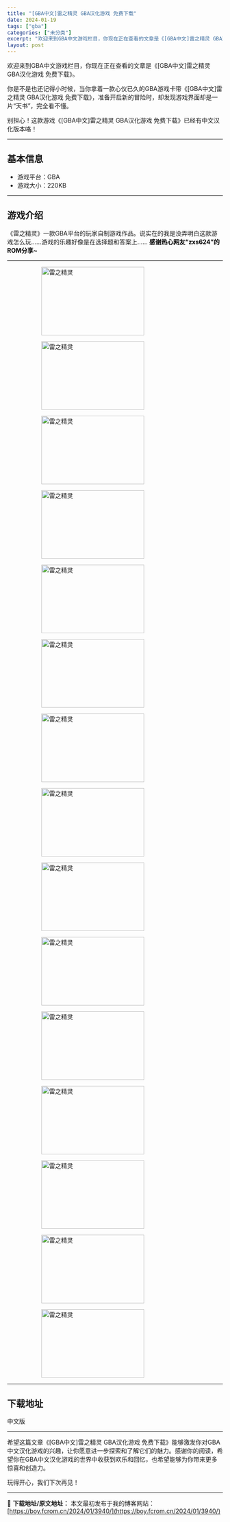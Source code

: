 ```yaml
---
title: "[GBA中文]雷之精灵 GBA汉化游戏 免费下载"
date: 2024-01-19
tags: ["gba"]
categories: ["未分类"]
excerpt: "欢迎来到GBA中文游戏栏目，你现在正在查看的文章是《[GBA中文]雷之精灵 GBA汉化游戏 免费下载》。 你是不是也还记得小时候，当你拿着一款心仪已久的GBA游戏卡带《[GBA中文]雷之精灵 GBA汉化游戏 免费下载》，准备开启新的冒险时，却发现游戏界面却是一片“天书”，完全看不懂。 别担心！这款游&hellip;"
layout: post
---
```


欢迎来到GBA中文游戏栏目，你现在正在查看的文章是《[GBA中文]雷之精灵 GBA汉化游戏 免费下载》。

你是不是也还记得小时候，当你拿着一款心仪已久的GBA游戏卡带《[GBA中文]雷之精灵 GBA汉化游戏 免费下载》，准备开启新的冒险时，却发现游戏界面却是一片“天书”，完全看不懂。

别担心！这款游戏《[GBA中文]雷之精灵 GBA汉化游戏 免费下载》已经有中文汉化版本咯！ <hr><h2>&#22522;&#26412;&#20449;&#24687;</h2> <ul><li>&#28216;&#25103;&#24179;&#21488;&#65306;GBA</li><li>&#28216;&#25103;&#22823;&#23567;&#65306;220KB</li></ul><hr><h2>&#28216;&#25103;&#20171;&#32461;</h2> &#12298;&#38647;&#20043;&#31934;&#28789;&#12299;&#19968;&#27454;GBA&#24179;&#21488;&#30340;&#29609;&#23478;&#33258;&#21046;&#28216;&#25103;&#20316;&#21697;&#12290;&#35828;&#23454;&#22312;&#30340;&#25105;&#26159;&#27809;&#24324;&#26126;&#30333;&#36825;&#27454;&#28216;&#25103;&#24590;&#20040;&#29609;&hellip;&hellip;&#28216;&#25103;&#30340;&#20048;&#36259;&#22909;&#20687;&#26159;&#22312;&#36873;&#25321;&#39064;&#21644;&#31572;&#26696;&#19978;&hellip;&hellip;  <strong><mark style="background-color:rgba(0, 0, 0, 0)">&#24863;&#35874;&#28909;&#24515;&#32593;&#21451;&ldquo;zxs624&rdquo;&#30340;ROM&#20998;&#20139;~</mark></strong> <hr><figure><figure><img loading="lazy" decoding="async" width="240" height="160" data-id="42356" src="https://www.gbarom.cn/wp-content/uploads/2022/06/%E9%9B%B7%E4%B9%8B%E7%B2%BE%E7%81%B502_new.png" title="&#38647;&#20043;&#31934;&#28789;-1" alt="雷之精灵"></figure><figure><img loading="lazy" decoding="async" width="240" height="160" data-id="42357" src="https://www.gbarom.cn/wp-content/uploads/2022/06/%E9%9B%B7%E4%B9%8B%E7%B2%BE%E7%81%B503_new.png" title="&#38647;&#20043;&#31934;&#28789;-2" alt="雷之精灵"></figure><figure><img loading="lazy" decoding="async" width="240" height="160" data-id="42358" src="https://www.gbarom.cn/wp-content/uploads/2022/06/%E9%9B%B7%E4%B9%8B%E7%B2%BE%E7%81%B504_new.png" title="&#38647;&#20043;&#31934;&#28789;-3" alt="雷之精灵"></figure><figure><img loading="lazy" decoding="async" width="240" height="160" data-id="42359" src="https://www.gbarom.cn/wp-content/uploads/2022/06/%E9%9B%B7%E4%B9%8B%E7%B2%BE%E7%81%B505_new.png" title="&#38647;&#20043;&#31934;&#28789;-4" alt="雷之精灵"></figure><figure><img loading="lazy" decoding="async" width="240" height="160" data-id="42360" src="https://www.gbarom.cn/wp-content/uploads/2022/06/%E9%9B%B7%E4%B9%8B%E7%B2%BE%E7%81%B506_new.png" title="&#38647;&#20043;&#31934;&#28789;-5" alt="雷之精灵"></figure><figure><img loading="lazy" decoding="async" width="240" height="160" data-id="42361" src="https://www.gbarom.cn/wp-content/uploads/2022/06/%E9%9B%B7%E4%B9%8B%E7%B2%BE%E7%81%B507_new.png" title="&#38647;&#20043;&#31934;&#28789;-6" alt="雷之精灵"></figure><figure><img loading="lazy" decoding="async" width="240" height="160" data-id="42362" src="https://www.gbarom.cn/wp-content/uploads/2022/06/%E9%9B%B7%E4%B9%8B%E7%B2%BE%E7%81%B508_new.png" title="&#38647;&#20043;&#31934;&#28789;-7" alt="雷之精灵"></figure><figure><img loading="lazy" decoding="async" width="240" height="160" data-id="42363" src="https://www.gbarom.cn/wp-content/uploads/2022/06/%E9%9B%B7%E4%B9%8B%E7%B2%BE%E7%81%B509_new.png" title="&#38647;&#20043;&#31934;&#28789;-8" alt="雷之精灵"></figure><figure><img loading="lazy" decoding="async" width="240" height="160" data-id="42364" src="https://www.gbarom.cn/wp-content/uploads/2022/06/%E9%9B%B7%E4%B9%8B%E7%B2%BE%E7%81%B510_new.png" title="&#38647;&#20043;&#31934;&#28789;" alt="雷之精灵"></figure><figure><img loading="lazy" decoding="async" width="240" height="160" data-id="42365" src="https://www.gbarom.cn/wp-content/uploads/2022/06/%E9%9B%B7%E4%B9%8B%E7%B2%BE%E7%81%B511_new.png" title="&#38647;&#20043;&#31934;&#28789;" alt="雷之精灵"></figure><figure><img loading="lazy" decoding="async" width="240" height="160" data-id="42366" src="https://www.gbarom.cn/wp-content/uploads/2022/06/%E9%9B%B7%E4%B9%8B%E7%B2%BE%E7%81%B512_new.png" title="&#38647;&#20043;&#31934;&#28789;" alt="雷之精灵"></figure><figure><img loading="lazy" decoding="async" width="240" height="160" data-id="42367" src="https://www.gbarom.cn/wp-content/uploads/2022/06/%E9%9B%B7%E4%B9%8B%E7%B2%BE%E7%81%B513_new.png" title="&#38647;&#20043;&#31934;&#28789;" alt="雷之精灵"></figure><figure><img loading="lazy" decoding="async" width="240" height="160" data-id="42368" src="https://www.gbarom.cn/wp-content/uploads/2022/06/%E9%9B%B7%E4%B9%8B%E7%B2%BE%E7%81%B514_new.png" title="&#38647;&#20043;&#31934;&#28789;" alt="雷之精灵"></figure><figure><img loading="lazy" decoding="async" width="240" height="160" data-id="42369" src="https://www.gbarom.cn/wp-content/uploads/2022/06/%E9%9B%B7%E4%B9%8B%E7%B2%BE%E7%81%B515_new.png" title="&#38647;&#20043;&#31934;&#28789;" alt="雷之精灵"></figure><figure><img loading="lazy" decoding="async" width="240" height="160" data-id="42355" src="https://www.gbarom.cn/wp-content/uploads/2022/06/%E9%9B%B7%E4%B9%8B%E7%B2%BE%E7%81%B5_01_new.png" title="&#38647;&#20043;&#31934;&#28789;" alt="雷之精灵"></figure></figure><hr><h2>&#19979;&#36733;&#22320;&#22336;</h2> <div> <div>&#20013;&#25991;&#29256;</div> </div> <hr>
希望这篇文章《[GBA中文]雷之精灵 GBA汉化游戏 免费下载》能够激发你对GBA中文汉化游戏的兴趣，让你愿意进一步探索和了解它们的魅力。感谢你的阅读，希望你在GBA中文汉化游戏的世界中收获到欢乐和回忆，也希望能够为你带来更多惊喜和创造力。

玩得开心，我们下次再见！

---
📖 **下载地址/原文地址：** 本文最初发布于我的博客网站：[https://boy.fcrom.cn/2024/01/3940/](https://boy.fcrom.cn/2024/01/3940/)
